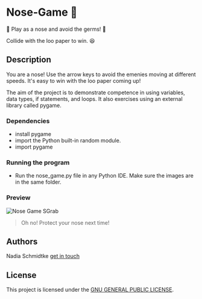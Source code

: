 # Nose-Game 🏽

👃 Play as a nose and avoid the germs! :space_invader: 

Collide with the loo paper to win. 😆

## Description

You are a nose! Use the arrow keys to avoid the emenies moving at different speeds. It's easy to win with the loo paper coming up! 

The aim of the project is to demonstrate competence in using variables, data types, if statements, and loops. It also exercises using an external library called pygame. 

### Dependencies

* install pygame 
* import the Python built-in random module.
* import pygame

### Running the program

* Run the nose_game.py file in any Python IDE. Make sure the images are in the same folder.

### Preview
![Nose Game SGrab](https://user-images.githubusercontent.com/98525884/160280486-3ad88399-5316-45c3-b07c-6a05e41750fc.png)

> Oh no! Protect your nose next time!

## Authors

Nadia Schmidtke [get in touch](https://nadia-jsch.github.io/Nadia-Schmidtke-Webpages/Contact.html)


## License

This project is licensed under the [GNU GENERAL PUBLIC LICENSE](https://github.com/Nadia-JSch/Nose-Game/blob/master/LICENSE).

